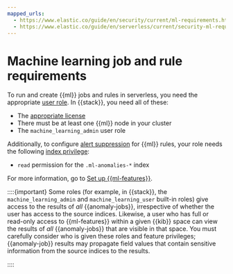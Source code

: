 ```yaml
---
mapped_urls:
  - https://www.elastic.co/guide/en/security/current/ml-requirements.html
  - https://www.elastic.co/guide/en/serverless/current/security-ml-requirements.html
---
```


# Machine learning job and rule requirements

To run and create {{ml}} jobs and rules in serverless, you need the appropriate [user role](/deploy-manage/users-roles/cloud-organization/user-roles.md#general-assign-user-roles). In {{stack}}, you need all of these:

* The [appropriate license](https://www.elastic.co/subscriptions)
* There must be at least one {{ml}} node in your cluster
* The `machine_learning_admin` user role

Additionally, to configure [alert suppression](/solutions/security/detect-and-alert/suppress-detection-alerts.md) for {{ml}} rules, your role needs the following [index privilege](/deploy-manage/users-roles/cluster-or-deployment-auth/defining-roles.md#adding_index_privileges):

* `read` permission for the `.ml-anomalies-*` index

For more information, go to [Set up {{ml-features}}](/explore-analyze/machine-learning/setting-up-machine-learning.md).

::::{important} 
Some roles (for example, in {{stack}}, the `machine_learning_admin` and `machine_learning_user` built-in roles) give access to the results of *all* {{anomaly-jobs}}, irrespective of whether the user has access to the source indices. Likewise, a user who has full or read-only access to {{ml-features}} within a given {{kib}} space can view the results of *all* {{anomaly-jobs}} that are visible in that space. You must carefully consider who is given these roles and feature privileges; {{anomaly-job}} results may propagate field values that contain sensitive information from the source indices to the results.

::::


